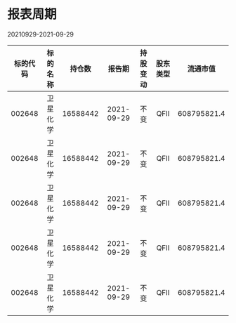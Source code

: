 # 报表周期 

20210929-2021-09-29

| 标的代码 | 标的名称 | 持仓数 | 报告期 | 持股变动 | 股东类型 | 流通市值 |
|:--:|:--:|:--:|:--:|:--:|:--:|:--:|
|002648|卫星化学|16588442|2021-09-29|不变|QFII|608795821.4|
|002648|卫星化学|16588442|2021-09-29|不变|QFII|608795821.4|
|002648|卫星化学|16588442|2021-09-29|不变|QFII|608795821.4|
|002648|卫星化学|16588442|2021-09-29|不变|QFII|608795821.4|
|002648|卫星化学|16588442|2021-09-29|不变|QFII|608795821.4|